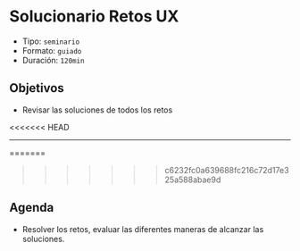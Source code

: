# Solucionario Retos UX

- Tipo: `seminario`
- Formato: `guiado`
- Duración: `120min`

## Objetivos

- Revisar las soluciones de todos los retos

<<<<<<< HEAD
***

=======
>>>>>>> c6232fc0a639688fc216c72d17e325a588abae9d
## Agenda

- Resolver los retos, evaluar las diferentes maneras de alcanzar las soluciones.
